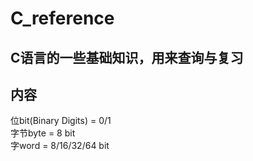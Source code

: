 # C_reference
C语言的一些基础知识，用来查询与复习
---
内容
---
位bit(Binary Digits) = 0/1<br />
字节byte = 8 bit<br />
字word = 8/16/32/64 bit

